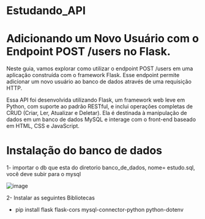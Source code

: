 # Estudando_API

<h1>Adicionando um Novo Usuário com o Endpoint POST /users no Flask.</h1>

<p>Neste guia, vamos explorar como utilizar o endpoint POST /users em uma aplicação construída com o framework Flask. Esse endpoint permite adicionar um novo usuário ao banco de dados através de uma requisição HTTP.</p>

<p>Essa API foi desenvolvida utilizando Flask, um framework web leve em Python, com suporte ao padrão RESTful, e inclui operações completas de CRUD (Criar, Ler, Atualizar e Deletar). Ela é destinada à manipulação de dados em um banco de dados MySQL e interage com o front-end baseado em HTML, CSS e JavaScript.</p>

<h1>Instalação do banco de dados</h1>
1- importar o db que esta do diretorio banco_de_dados, nome= estudo.sql, você deve subir para o mysql

![image](https://github.com/user-attachments/assets/0c877c53-41b1-46b7-9ffc-3edda756b22a)


2- Instalar as seguintes Bibliotecas
* pip install flask flask-cors mysql-connector-python python-dotenv
